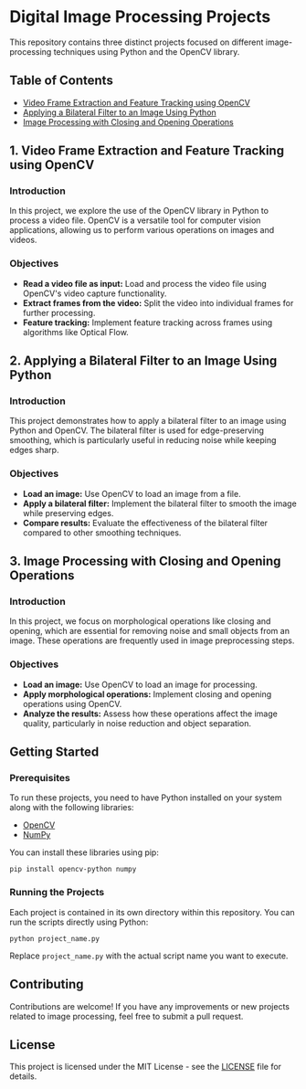 <!DOCTYPE html>
<html lang="en">
<head>
    <meta charset="UTF-8">
    <meta name="viewport" content="width=device-width, initial-scale=1.0">
    
</head>
<body>

<h1>Digital Image Processing Projects</h1>

<p>This repository contains three distinct projects focused on different image-processing techniques using Python and the OpenCV library.</p>

<h2>Table of Contents</h2>
<ul>
    <li><a href="#video-frame-extraction-and-feature-tracking-using-opencv">Video Frame Extraction and Feature Tracking using OpenCV</a></li>
    <li><a href="#applying-a-bilateral-filter-to-an-image-using-python">Applying a Bilateral Filter to an Image Using Python</a></li>
    <li><a href="#image-processing-with-closing-and-opening-operations">Image Processing with Closing and Opening Operations</a></li>
</ul>

<h2 id="video-frame-extraction-and-feature-tracking-using-opencv">1. Video Frame Extraction and Feature Tracking using OpenCV</h2>

<h3>Introduction</h3>
<p>In this project, we explore the use of the OpenCV library in Python to process a video file. OpenCV is a versatile tool for computer vision applications, allowing us to perform various operations on images and videos.</p>

<h3>Objectives</h3>
<ul>
    <li><strong>Read a video file as input:</strong> Load and process the video file using OpenCV's video capture functionality.</li>
    <li><strong>Extract frames from the video:</strong> Split the video into individual frames for further processing.</li>
    <li><strong>Feature tracking:</strong> Implement feature tracking across frames using algorithms like Optical Flow.</li>
</ul>

<h2 id="applying-a-bilateral-filter-to-an-image-using-python">2. Applying a Bilateral Filter to an Image Using Python</h2>

<h3>Introduction</h3>
<p>This project demonstrates how to apply a bilateral filter to an image using Python and OpenCV. The bilateral filter is used for edge-preserving smoothing, which is particularly useful in reducing noise while keeping edges sharp.</p>

<h3>Objectives</h3>
<ul>
    <li><strong>Load an image:</strong> Use OpenCV to load an image from a file.</li>
    <li><strong>Apply a bilateral filter:</strong> Implement the bilateral filter to smooth the image while preserving edges.</li>
    <li><strong>Compare results:</strong> Evaluate the effectiveness of the bilateral filter compared to other smoothing techniques.</li>
</ul>

<h2 id="image-processing-with-closing-and-opening-operations">3. Image Processing with Closing and Opening Operations</h2>

<h3>Introduction</h3>
<p>In this project, we focus on morphological operations like closing and opening, which are essential for removing noise and small objects from an image. These operations are frequently used in image preprocessing steps.</p>

<h3>Objectives</h3>
<ul>
    <li><strong>Load an image:</strong> Use OpenCV to load an image for processing.</li>
    <li><strong>Apply morphological operations:</strong> Implement closing and opening operations using OpenCV.</li>
    <li><strong>Analyze the results:</strong> Assess how these operations affect the image quality, particularly in noise reduction and object separation.</li>
</ul>

<h2>Getting Started</h2>

<h3>Prerequisites</h3>
<p>To run these projects, you need to have Python installed on your system along with the following libraries:</p>
<ul>
    <li><a href="https://opencv.org/" target="_blank">OpenCV</a></li>
    <li><a href="https://numpy.org/" target="_blank">NumPy</a></li>
</ul>
<p>You can install these libraries using pip:</p>
<pre><code>pip install opencv-python numpy</code></pre>

<h3>Running the Projects</h3>
<p>Each project is contained in its own directory within this repository. You can run the scripts directly using Python:</p>
<pre><code>python project_name.py</code></pre>
<p>Replace <code>project_name.py</code> with the actual script name you want to execute.</p>

<h2>Contributing</h2>
<p>Contributions are welcome! If you have any improvements or new projects related to image processing, feel free to submit a pull request.</p>

<h2>License</h2>
<p>This project is licensed under the MIT License - see the <a href="LICENSE">LICENSE</a> file for details.</p>

</body>
</html>
